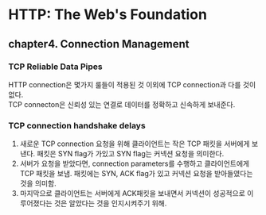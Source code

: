 # HTTP: The Web's Foundation

## chapter4. Connection Management

### TCP Reliable Data Pipes
HTTP connection은 몇가지 룰들이 적용된 것 이외에 TCP connection과 다를 것이 없다.<br>
TCP connecton은 신뢰성 있는 연결로 데이터를 정확하고 신속하게 보내준다.<br>

### TCP connection handshake delays
1) 새로운 TCP connection 요청을 위해 클라이언트는 작은 TCP 패킷을 서버에게 보낸다. 패킷은 SYN flag가 가있고 SYN flag는 커넥션 요청을 의미한다.<br>
2) 서버가 요청을 받았다면, connection parameters를 수행하고 클라이언트에게 TCP 패킷을 보냄. 패킷에는 SYN, ACK flag가 있고 커넥션 요청을 받아들였다는 것을 의미함.<br>
3) 마지막으로 클라이언트는 서버에게 ACK패킷을 보내면서 커넥션이 성공적으로 이루어졌다는 것은 알았다는 것을 인지시켜주기 위해.<br>
